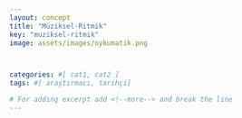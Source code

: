 ```yaml
---
layout: concept
title: "Müziksel-Ritmik"
key: "muziksel-ritmik"
image: assets/images/oykumatik.png



categories: #[ cat1, cat2 ]
tags: #[ araştırmacı, tarihçi]

# For adding excerpt add <!--more--> and break the line
---
```



 
<!--more-->

